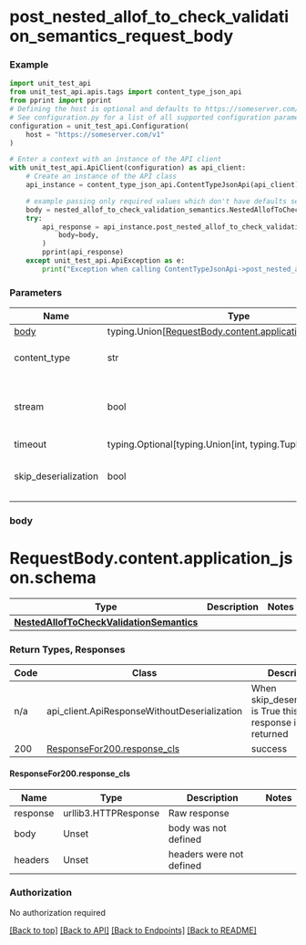 <a name="top"></a>
# **post_nested_allof_to_check_validation_semantics_request_body**
<a name="post_nested_allof_to_check_validation_semantics_request_body"></a>


### Example

```python
import unit_test_api
from unit_test_api.apis.tags import content_type_json_api
from pprint import pprint
# Defining the host is optional and defaults to https://someserver.com/v1
# See configuration.py for a list of all supported configuration parameters.
configuration = unit_test_api.Configuration(
    host = "https://someserver.com/v1"
)

# Enter a context with an instance of the API client
with unit_test_api.ApiClient(configuration) as api_client:
    # Create an instance of the API class
    api_instance = content_type_json_api.ContentTypeJsonApi(api_client)

    # example passing only required values which don't have defaults set
    body = nested_allof_to_check_validation_semantics.NestedAllofToCheckValidationSemantics(None)
    try:
        api_response = api_instance.post_nested_allof_to_check_validation_semantics_request_body(
            body=body,
        )
        pprint(api_response)
    except unit_test_api.ApiException as e:
        print("Exception when calling ContentTypeJsonApi->post_nested_allof_to_check_validation_semantics_request_body: %s\n" % e)
```
### Parameters

Name | Type | Description  | Notes
------------- | ------------- | ------------- | -------------
[body](#request_body) | typing.Union[[RequestBody.content.application_json.schema](#request_bodycontentapplication_jsonschema)] | required |
content_type | str | optional, default is 'application/json' | Selects the schema and serialization of the request body
stream | bool | default is False | if True then the response.content will be streamed and loaded from a file like object. When downloading a file, set this to True to force the code to deserialize the content to a FileSchema file
timeout | typing.Optional[typing.Union[int, typing.Tuple]] | default is None | the timeout used by the rest client
skip_deserialization | bool | default is False | when True, headers and body will be unset and an instance of api_client.ApiResponseWithoutDeserialization will be returned

### <a id="request_body" >body</a>
# <a id="request_body_request_bodycontentapplication_jsonschema" >RequestBody.content.application_json.schema</a>
Type | Description  | Notes
------------- | ------------- | -------------
[**NestedAllofToCheckValidationSemantics**](../../../components/schema/nested_allof_to_check_validation_semantics.NestedAllofToCheckValidationSemantics.md) |  | 


### Return Types, Responses

Code | Class | Description
------------- | ------------- | -------------
n/a | api_client.ApiResponseWithoutDeserialization | When skip_deserialization is True this response is returned
200 | [ResponseFor200.response_cls](#response_200response_cls) | success

#### <a id="response_200response_cls" >ResponseFor200.response_cls</a>
Name | Type | Description  | Notes
------------- | ------------- | ------------- | -------------
response | urllib3.HTTPResponse | Raw response |
body | Unset | body was not defined |
headers | Unset | headers were not defined |

### Authorization

No authorization required

[[Back to top]](#top) [[Back to API]](../ContentTypeJsonApi.md) [[Back to Endpoints]](../../../../README.md#Endpoints) [[Back to README]](../../../../README.md)
